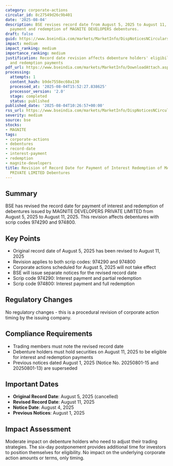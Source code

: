 ```yaml
---
category: corporate-actions
circular_id: 8c27549d26c9b401
date: '2025-08-04'
description: BSE revises record date from August 5, 2025 to August 11, 2025 for interest
  payment and redemption of MAGNITE DEVELOPERS debentures.
draft: false
guid: https://www.bseindia.com/markets/MarketInfo/DispNoticesNCirculars.aspx?Noticeid={ACE04152-70F0-4136-8A83-29A7137E30D2}&noticeno=20250804-15&dt=08/04/2025&icount=15&totcount=55&flag=0
impact: medium
impact_ranking: medium
importance_ranking: medium
justification: Record date revision affects debenture holders' eligibility for interest
  and redemption payments
pdf_url: https://www.bseindia.com/markets/MarketInfo/DownloadAttach.aspx?id=20250804-15&attachedId=
processing:
  attempts: 1
  content_hash: b9de7558ec60a130
  processed_at: '2025-08-04T15:52:27.838625'
  processor_version: '2.0'
  stage: completed
  status: published
published_date: '2025-08-04T10:26:57+00:00'
rss_url: https://www.bseindia.com/markets/MarketInfo/DispNoticesNCirculars.aspx?Noticeid={ACE04152-70F0-4136-8A83-29A7137E30D2}&noticeno=20250804-15&dt=08/04/2025&icount=15&totcount=55&flag=0
severity: medium
source: bse
stocks:
- MAGNITE
tags:
- corporate-actions
- debentures
- record-date
- interest-payment
- redemption
- magnite-developers
title: Revision of Record Date for Payment of Interest Redemption of MAGNITE DEVELOPERS
  PRIVATE LIMITED Debentures
---
```


## Summary

BSE has revised the record date for payment of interest and redemption of debentures issued by MAGNITE DEVELOPERS PRIVATE LIMITED from August 5, 2025 to August 11, 2025. This revision affects debentures with scrip codes 974290 and 974800.

## Key Points

- Original record date of August 5, 2025 has been revised to August 11, 2025
- Revision applies to both scrip codes: 974290 and 974800
- Corporate actions scheduled for August 5, 2025 will not take effect
- BSE will issue separate notices for the revised record date
- Scrip code 974290: Interest payment and partial redemption
- Scrip code 974800: Interest payment and full redemption

## Regulatory Changes

No regulatory changes - this is a procedural revision of corporate action timing by the issuing company.

## Compliance Requirements

- Trading members must note the revised record date
- Debenture holders must hold securities on August 11, 2025 to be eligible for interest and redemption payments
- Previous notices dated August 1, 2025 (Notice No. 20250801-15 and 20250801-13) are superseded

## Important Dates

- **Original Record Date**: August 5, 2025 (cancelled)
- **Revised Record Date**: August 11, 2025
- **Notice Date**: August 4, 2025
- **Previous Notices**: August 1, 2025

## Impact Assessment

Moderate impact on debenture holders who need to adjust their trading strategies. The six-day postponement provides additional time for investors to position themselves for eligibility. No impact on the underlying corporate action amounts or terms, only timing.